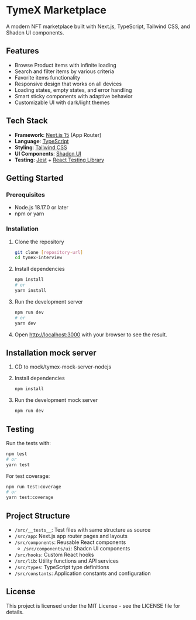 # TymeX Marketplace

A modern NFT marketplace built with Next.js, TypeScript, Tailwind CSS, and Shadcn UI components.

## Features

- Browse Product items with infinite loading
- Search and filter items by various criteria
- Favorite items functionality
- Responsive design that works on all devices
- Loading states, empty states, and error handling
- Smart sticky components with adaptive behavior
- Customizable UI with dark/light themes

## Tech Stack

- **Framework**: [Next.js 15](https://nextjs.org/) (App Router)
- **Language**: [TypeScript](https://www.typescriptlang.org/)
- **Styling**: [Tailwind CSS](https://tailwindcss.com/)
- **UI Components**: [Shadcn UI](https://ui.shadcn.com/)
- **Testing**: [Jest](https://jestjs.io/) + [React Testing Library](https://testing-library.com/docs/react-testing-library/intro/)

## Getting Started

### Prerequisites

- Node.js 18.17.0 or later
- npm or yarn

### Installation

1. Clone the repository

   ```bash
   git clone [repository-url]
   cd tymex-interview
   ```

2. Install dependencies

   ```bash
   npm install
   # or
   yarn install
   ```

3. Run the development server

   ```bash
   npm run dev
   # or
   yarn dev
   ```

4. Open [http://localhost:3000](http://localhost:3000) with your browser to see the result.

## Installation mock server

1. CD to mock/tymex-mock-server-nodejs

2. Install dependencies

   ```bash
   npm install
   ```

3. Run the development mock server

   ```bash
   npm run dev
   ```

## Testing

Run the tests with:

```bash
npm test
# or
yarn test
```

For test coverage:

```bash
npm run test:coverage
# or
yarn test:coverage
```

## Project Structure

- `/src/__tests__`: Test files with same structure as source
- `/src/app`: Next.js app router pages and layouts
- `/src/components`: Reusable React components
  - `/src/components/ui`: Shadcn UI components
- `/src/hooks`: Custom React hooks
- `/src/lib`: Utility functions and API services
- `/src/types`: TypeScript type definitions
- `/src/constants`: Application constants and configuration

## License

This project is licensed under the MIT License - see the LICENSE file for details.
